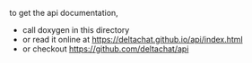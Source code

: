 to get the api documentation,

- call doxygen in this directory
- or read it online at https://deltachat.github.io/api/index.html
- or checkout https://github.com/deltachat/api

